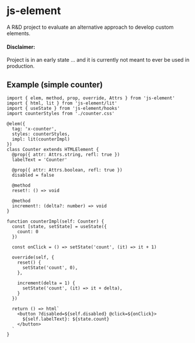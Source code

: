 # js-element

A R&D project to evaluate an alternative approach to develop custom elements.

#### Disclaimer:

Project is in an early state ...
and it is currently not meant to ever be used in production.

## Example (simple counter)

```tsx
import { elem, method, prop, override, Attrs } from 'js-element'
import { html, lit } from 'js-element/lit'
import { useState } from 'js-element/hooks'
import counterStyles from './counter.css'

@elem({
  tag: 'x-counter',
  styles: counterStyles,
  impl: lit(counterImpl)
})
class Counter extends HTMLElement {
  @prop({ attr: Attrs.string, refl: true })
  labelText = 'Counter'

  @prop({ attr: Attrs.boolean, refl: true })
  disabled = false

  @method
  reset!: () => void
  
  @method
  increment!: (delta?: number) => void
}

function counterImpl(self: Counter) {
  const [state, setState] = useState({
    count: 0
  })

  const onClick = () => setState('count', (it) => it + 1)

  override(self, {
    reset() {
      setState('count', 0),
    },

    increment(delta = 1) {
      setState('count', (it) => it + delta),
    }
  })

  return () => html`
    <button ?disabled=${self.disabled} @click=${onClick}>
      ${self.labelText}: ${state.count}
    </button>
  `
}
```

